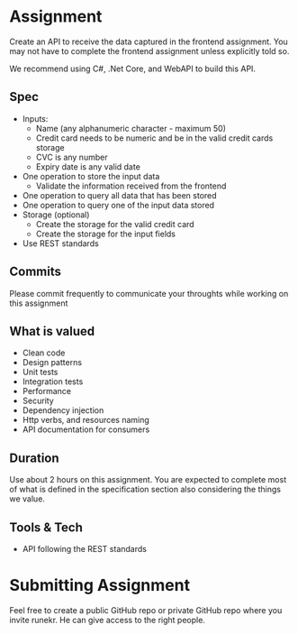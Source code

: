 # Assignment
Create an API to receive the data captured in the frontend assignment. You may not have to complete the frontend assignment unless explicitly told so.

We recommend using C#, .Net Core, and WebAPI to build this API.

## Spec
- Inputs:
    - Name (any alphanumeric character - maximum 50)
    - Credit card needs to be numeric and be in the valid credit cards storage
    - CVC is any number
    - Expiry date is any valid date
- One operation to store the input data
    - Validate the information received from the frontend
- One operation to query all data that has been stored
- One operation to query one of the input data stored
- Storage (optional)
    - Create the storage for the valid credit card
    - Create the storage for the input fields
- Use REST standards

## Commits
Please commit frequently to communicate your throughts while working on this assignment

## What is valued
- Clean code
- Design patterns
- Unit tests
- Integration tests
- Performance
- Security
- Dependency injection
- Http verbs, and resources naming
- API documentation for consumers

## Duration
Use about 2 hours on this assignment. You are expected to complete most of what is defined in the specification section also considering the things we value.

## Tools & Tech
- API following the REST standards

# Submitting Assignment
Feel free to create a public GitHub repo or private GitHub repo where you invite runekr. He can give access to the right people.
